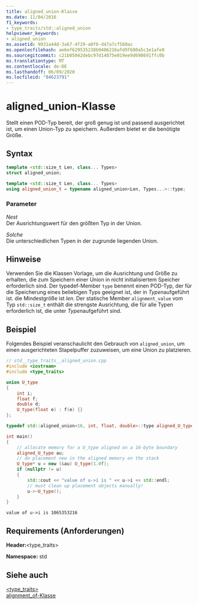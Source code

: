 ```yaml
---
title: aligned_union-Klasse
ms.date: 11/04/2016
f1_keywords:
- type_traits/std::aligned_union
helpviewer_keywords:
- aligned_union
ms.assetid: 9931a44d-3a67-4f29-a0f6-d47a7cf560ac
ms.openlocfilehash: ae6ef629535238b9406216afd9f680a5c1e1afe0
ms.sourcegitcommit: c21b05042debc97d14875e019ee9d698691ffc0b
ms.translationtype: MT
ms.contentlocale: de-DE
ms.lasthandoff: 06/09/2020
ms.locfileid: "84623791"
---
```

# <a name="aligned_union-class"></a>aligned_union-Klasse

Stellt einen POD-Typ bereit, der groß genug ist und passend ausgerichtet ist, um einen Union-Typ zu speichern. Außerdem bietet er die benötigte Größe.

## <a name="syntax"></a>Syntax

```cpp
template <std::size_t Len, class... Types>
struct aligned_union;

template <std::size_t Len, class... Types>
using aligned_union_t = typename aligned_union<Len, Types...>::type;
```

### <a name="parameters"></a>Parameter

*Nest*\
Der Ausrichtungswert für den größten Typ in der Union.

*Solche*\
Die unterschiedlichen Typen in der zugrunde liegenden Union.

## <a name="remarks"></a>Hinweise

Verwenden Sie die Klassen Vorlage, um die Ausrichtung und Größe zu erhalten, die zum Speichern einer Union in nicht initialisiertem Speicher erforderlich sind. Der typedef-Member `type` benennt einen POD-Typ, der für die Speicherung eines beliebigen Typs geeignet ist, der in *Typen*aufgeführt ist. die Mindestgröße ist *len*. Der statische Member `alignment_value` vom Typ `std::size_t` enthält die strengste Ausrichtung, die für alle Typen erforderlich ist, die unter *Typen*aufgeführt sind.

## <a name="example"></a>Beispiel

Folgendes Beispiel veranschaulicht den Gebrauch von `aligned_union`, um einen ausgerichteten Stapelpuffer zuzuweisen, um eine Union zu platzieren.

```cpp
// std__type_traits__aligned_union.cpp
#include <iostream>
#include <type_traits>

union U_type
{
    int i;
    float f;
    double d;
    U_type(float e) : f(e) {}
};

typedef std::aligned_union<16, int, float, double>::type aligned_U_type;

int main()
{
    // allocate memory for a U_type aligned on a 16-byte boundary
    aligned_U_type au;
    // do placement new in the aligned memory on the stack
    U_type* u = new (&au) U_type(1.0f);
    if (nullptr != u)
    {
        std::cout << "value of u->i is " << u->i << std::endl;
        // must clean up placement objects manually!
        u->~U_type();
    }
}
```

```Output
value of u->i is 1065353216
```

## <a name="requirements"></a>Requirements (Anforderungen)

**Header:**\<type_traits>

**Namespace:** std

## <a name="see-also"></a>Siehe auch

[<type_traits>](type-traits.md)\
[alignment_of-Klasse](alignment-of-class.md)
